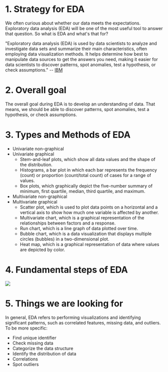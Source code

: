  # 1. Strategy for EDA
 
We often curious about whether our data meets the expectations. Exploratory data analysis (EDA) will be one of the most useful tool to answer that question. So what is EDA and what's that for?

"Exploratory data analysis (EDA) is used by data scientists to analyze and investigate data sets and summarize their main characteristics, often employing data visualization methods. It helps determine how best to manipulate data sources to get the answers you need, making it easier for data scientists to discover patterns, spot anomalies, test a hypothesis, or check assumptions."
-- [IBM](https://www.ibm.com/cloud/learn/exploratory-data-analysis)

# 2. Overall goal
The overall goal during EDA is to develop an understanding of data. That means, we should be able to discover patterns, spot anomalies, test a hypothesis, or check assumptions. 

# 3. Types and Methods of EDA
+ Univariate non-graphical 
+ Univariate graphical
  + Stem-and-leaf plots, which show all data values and the shape of the distribution.
  + Histograms, a bar plot in which each bar represents the frequency (count) or proportion (count/total count) of cases for a range of values.
  + Box plots, which graphically depict the five-number summary of minimum, first quartile, median, third quartile, and maximum.
+ Multivariate non-graphical
+ Multivariate graphical
  + Scatter plot, which is used to plot data points on a horizontal and a vertical axis to show how much one variable is affected by another.
  + Multivariate chart, which is a graphical representation of the relationships between factors and a response.
  + Run chart, which is a line graph of data plotted over time.
  + Bubble chart, which is a data visualization that displays multiple circles (bubbles) in a two-dimensional plot.
  + Heat map, which is a graphical representation of data where values are depicted by color.
  
# 4. Fundamental steps of EDA

![](https://devopedia.org/images/article/75/1899.1595429899.png)
      
# 5. Things we are looking for
In general, EDA refers to performing visualizations and identifying significant patterns, such as correlated features, missing data, and outliers. To be more specific:
  + Find unique identifier
  + Check missing data
  + Categorize the data structure
  + Identify the distribution of data
  + Correlations
  + Spot outliers
 
